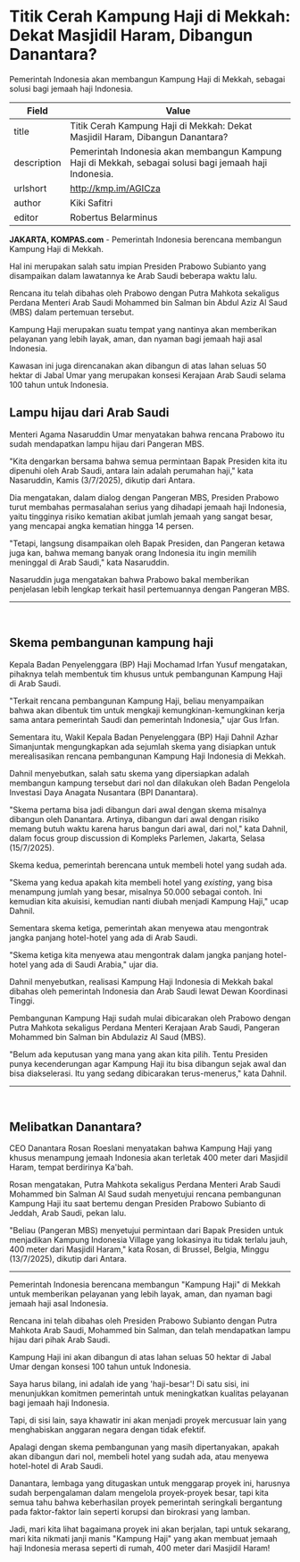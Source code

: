 # Titik Cerah Kampung Haji di Mekkah: Dekat Masjidil Haram, Dibangun Danantara?

Pemerintah Indonesia akan membangun Kampung Haji di Mekkah, sebagai solusi bagi jemaah haji Indonesia.

| Field       | Value                                                       |
|-------------|-------------------------------------------------------------|
| title       | Titik Cerah Kampung Haji di Mekkah: Dekat Masjidil Haram, Dibangun Danantara? |
| description | Pemerintah Indonesia akan membangun Kampung Haji di Mekkah, sebagai solusi bagi jemaah haji Indonesia. |
| urlshort    | http://kmp.im/AGICza |
| author      | Kiki Safitri |
| editor      | Robertus Belarminus |

**JAKARTA, KOMPAS.com** - Pemerintah Indonesia berencana membangun Kampung Haji di Mekkah.

Hal ini merupakan salah satu impian Presiden Prabowo Subianto yang disampaikan dalam lawatannya ke Arab Saudi beberapa waktu lalu.

Rencana itu telah dibahas oleh Prabowo dengan Putra Mahkota sekaligus Perdana Menteri Arab Saudi Mohammed bin Salman bin Abdul Aziz Al Saud (MBS) dalam pertemuan tersebut.

Kampung Haji merupakan suatu tempat yang nantinya akan memberikan pelayanan yang lebih layak, aman, dan nyaman bagi jemaah haji asal Indonesia.

Kawasan ini juga direncanakan akan dibangun di atas lahan seluas 50 hektar di Jabal Umar yang merupakan konsesi Kerajaan Arab Saudi selama 100 tahun untuk Indonesia.

## Lampu hijau dari Arab Saudi

Menteri Agama Nasaruddin Umar menyatakan bahwa rencana Prabowo itu sudah mendapatkan lampu hijau dari Pangeran MBS.

"Kita dengarkan bersama bahwa semua permintaan Bapak Presiden kita itu dipenuhi oleh Arab Saudi, antara lain adalah perumahan haji," kata Nasaruddin, Kamis (3/7/2025), dikutip dari Antara.

Dia mengatakan, dalam dialog dengan Pangeran MBS, Presiden Prabowo turut membahas permasalahan serius yang dihadapi jemaah haji Indonesia, yaitu tingginya risiko kematian akibat jumlah jemaah yang sangat besar, yang mencapai angka kematian hingga 14 persen.

"Tetapi, langsung disampaikan oleh Bapak Presiden, dan Pangeran ketawa juga kan, bahwa memang banyak orang Indonesia itu ingin memilih meninggal di Arab Saudi," kata Nasaruddin.

Nasaruddin juga mengatakan bahwa Prabowo bakal memberikan penjelasan lebih lengkap terkait hasil pertemuannya dengan Pangeran MBS.

------------------------------------------------------------------------

 

## Skema pembangunan kampung haji

Kepala Badan Penyelenggara (BP) Haji Mochamad Irfan Yusuf mengatakan, pihaknya telah membentuk tim khusus untuk pembangunan Kampung Haji di Arab Saudi.

"Terkait rencana pembangunan Kampung Haji, beliau menyampaikan bahwa akan dibentuk tim untuk mengkaji kemungkinan-kemungkinan kerja sama antara pemerintah Saudi dan pemerintah Indonesia," ujar Gus Irfan.

Sementara itu, Wakil Kepala Badan Penyelenggara (BP) Haji Dahnil Azhar Simanjuntak mengungkapkan ada sejumlah skema yang disiapkan untuk merealisasikan rencana pembangunan Kampung Haji Indonesia di Mekkah.

Dahnil menyebutkan, salah satu skema yang dipersiapkan adalah membangun kampung tersebut dari nol dan dilakukan oleh Badan Pengelola Investasi Daya Anagata Nusantara (BPI Danantara).

"Skema pertama bisa jadi dibangun dari awal dengan skema misalnya dibangun oleh Danantara. Artinya, dibangun dari awal dengan risiko memang butuh waktu karena harus bangun dari awal, dari nol," kata Dahnil, dalam focus group discussion di Kompleks Parlemen, Jakarta, Selasa (15/7/2025).

Skema kedua, pemerintah berencana untuk membeli hotel yang sudah ada.

"Skema yang kedua apakah kita membeli hotel yang *existing*, yang bisa menampung jumlah yang besar, misalnya 50.000 sebagai contoh. Ini kemudian kita akuisisi, kemudian nanti diubah menjadi Kampung Haji," ucap Dahnil.

Sementara skema ketiga, pemerintah akan menyewa atau mengontrak jangka panjang hotel-hotel yang ada di Arab Saudi.

"Skema ketiga kita menyewa atau mengontrak dalam jangka panjang hotel-hotel yang ada di Saudi Arabia," ujar dia.

Dahnil menyebutkan, realisasi Kampung Haji Indonesia di Mekkah bakal dibahas oleh pemerintah Indonesia dan Arab Saudi lewat Dewan Koordinasi Tinggi.

Pembangunan Kampung Haji sudah mulai dibicarakan oleh Prabowo dengan Putra Mahkota sekaligus Perdana Menteri Kerajaan Arab Saudi, Pangeran Mohammed bin Salman bin Abdulaziz Al Saud (MBS).

"Belum ada keputusan yang mana yang akan kita pilih. Tentu Presiden punya kecenderungan agar Kampung Haji itu bisa dibangun sejak awal dan bisa diakselerasi. Itu yang sedang dibicarakan terus-menerus," kata Dahnil.

------------------------------------------------------------------------

 

## Melibatkan Danantara?

CEO Danantara Rosan Roeslani menyatakan bahwa Kampung Haji yang khusus menampung jemaah Indonesia akan terletak 400 meter dari Masjidil Haram, tempat berdirinya Ka\'bah.

Rosan mengatakan, Putra Mahkota sekaligus Perdana Menteri Arab Saudi Mohammed bin Salman Al Saud sudah menyetujui rencana pembangunan Kampung Haji itu saat bertemu dengan Presiden Prabowo Subianto di Jeddah, Arab Saudi, pekan lalu.

"Beliau (Pangeran MBS) menyetujui permintaan dari Bapak Presiden untuk menjadikan Kampung Indonesia Village yang lokasinya itu tidak terlalu jauh, 400 meter dari Masjidil Haram," kata Rosan, di Brussel, Belgia, Minggu (13/7/2025), dikutip dari Antara.

---
Pemerintah Indonesia berencana membangun "Kampung Haji" di Mekkah untuk memberikan pelayanan yang lebih layak, aman, dan nyaman bagi jemaah haji asal Indonesia.

 Rencana ini telah dibahas oleh Presiden Prabowo Subianto dengan Putra Mahkota Arab Saudi, Mohammed bin Salman, dan telah mendapatkan lampu hijau dari pihak Arab Saudi.

 Kampung Haji ini akan dibangun di atas lahan seluas 50 hektar di Jabal Umar dengan konsesi 100 tahun untuk Indonesia.



Saya harus bilang, ini adalah ide yang 'haji-besar'! Di satu sisi, ini menunjukkan komitmen pemerintah untuk meningkatkan kualitas pelayanan bagi jemaah haji Indonesia.

 Tapi, di sisi lain, saya khawatir ini akan menjadi proyek mercusuar lain yang menghabiskan anggaran negara dengan tidak efektif.

 Apalagi dengan skema pembangunan yang masih dipertanyakan, apakah akan dibangun dari nol, membeli hotel yang sudah ada, atau menyewa hotel-hotel di Arab Saudi.

 Danantara, lembaga yang ditugaskan untuk menggarap proyek ini, harusnya sudah berpengalaman dalam mengelola proyek-proyek besar, tapi kita semua tahu bahwa keberhasilan proyek pemerintah seringkali bergantung pada faktor-faktor lain seperti korupsi dan birokrasi yang lamban.

 Jadi, mari kita lihat bagaimana proyek ini akan berjalan, tapi untuk sekarang, mari kita nikmati janji manis "Kampung Haji" yang akan membuat jemaah haji Indonesia merasa seperti di rumah, 400 meter dari Masjidil Haram!
